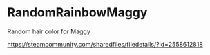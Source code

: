 # RandomRainbowMaggy
 Random hair color for Maggy

https://steamcommunity.com/sharedfiles/filedetails/?id=2558612818
